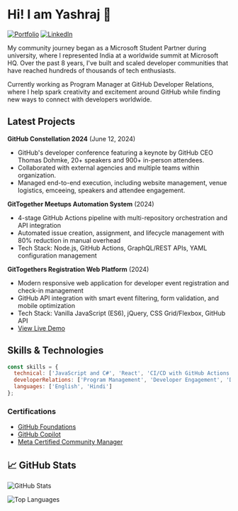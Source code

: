 # Hi! I am Yashraj 👋

<div align="left">
  
[![Portfolio](https://img.shields.io/badge/🌐_Visit_Portfolio-Live-brightgreen?style=for-the-badge)](https://yashrajnayak.dev)
[![LinkedIn](https://img.shields.io/badge/LinkedIn-Profile-0077B5?style=for-the-badge&logo=linkedin)](https://www.linkedin.com/in/yashrajnayak/)

</div>

My community journey began as a Microsoft Student Partner during university, where I represented India at a worldwide summit at Microsoft HQ. Over the past 8 years, I've built and scaled developer communities that have reached hundreds of thousands of tech enthusiasts.

Currently working as Program Manager at GitHub Developer Relations, where I help spark creativity and excitement around GitHub while finding new ways to connect with developers worldwide.

## Latest Projects

**GitHub Constellation 2024** (June 12, 2024)
- GitHub's developer conference featuring a keynote by GitHub CEO Thomas Dohmke, 20+ speakers and 900+ in-person attendees.
- Collaborated with external agencies and multiple teams within organization.
- Managed end-to-end execution, including website management, venue logistics, emceeing, speakers and attendee engagement.

**GitTogether Meetups Automation System** (2024)
- 4-stage GitHub Actions pipeline with multi-repository orchestration and API integration
- Automated issue creation, assignment, and lifecycle management with 80% reduction in manual overhead
- Tech Stack: Node.js, GitHub Actions, GraphQL/REST APIs, YAML configuration management

**GitTogethers Registration Web Platform** (2024)
- Modern responsive web application for developer event registration and check-in management
- GitHub API integration with smart event filtering, form validation, and mobile optimization
- Tech Stack: Vanilla JavaScript (ES6), jQuery, CSS Grid/Flexbox, GitHub API
- [View Live Demo](https://gittogethers.github.io/)

## Skills & Technologies

```javascript
const skills = {
  technical: ['JavaScript and C#', 'React', 'CI/CD with GitHub Actions', 'Microsoft Azure', 'Technical Presentations'],
  developerRelations: ['Program Management', 'Developer Engagement', 'Developer Advocacy', 'User Research and Feedback', 'Community Building'],
  languages: ['English', 'Hindi']
};
```

### Certifications
- [GitHub Foundations](https://www.credly.com/badges/7754da79-07d9-4abe-9f9e-e0c9a84a34b4/)
- [GitHub Copilot](https://www.credly.com/badges/370d77b0-13a0-45a7-92ae-3326f64786be/)
- [Meta Certified Community Manager](https://www.credly.com/badges/9f1fd9c1-3469-47d0-ad43-2647f638d622/)

## 📈 GitHub Stats

<div align="left">

![GitHub Stats](https://github-readme-stats.vercel.app/api?username=yashrajnayak&theme=dark&hide_border=true&include_all_commits=true&count_private=true)

![Top Languages](https://github-readme-stats.vercel.app/api/top-langs/?username=yashrajnayak&theme=dark&hide_border=true&include_all_commits=true&count_private=true&layout=compact)

</div>
